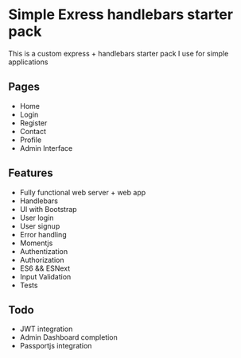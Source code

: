 # Simple Exress handlebars starter pack

This is a custom express + handlebars starter pack I use for simple applications

## Pages

- Home
- Login
- Register
- Contact
- Profile
- Admin Interface

## Features

- Fully functional web server + web app
- Handlebars
- UI with Bootstrap
- User login
- User signup
- Error handling
- Momentjs
- Authentization
- Authorization
- ES6 && ESNext
- Input Validation
- Tests

## Todo

- JWT integration
- Admin Dashboard completion
- Passportjs integration

